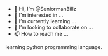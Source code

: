 - 👋 Hi, I’m @SeniormanBillz
- 👀 I’m interested in ...
- 🌱 I’m currently learning ...
- 💞️ I’m looking to collaborate on ...
- 📫 How to reach me ...

<!---
SeniormanBillz/SeniormanBillz is a ✨ special ✨ repository because its `README.md` (this file) appears on your GitHub profile.
You can click the Preview link to take a look at your changes.
---> learning python programming language.
